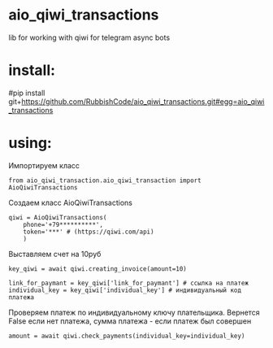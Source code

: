 # aio_qiwi_transactions
lib for working with qiwi for telegram async bots

# install:

#pip install git+https://github.com/RubbishCode/aio_qiwi_transactions.git#egg=aio_qiwi_transactions


# using:


Импортируем класс

    from aio_qiwi_transaction.aio_qiwi_transaction import AioQiwiTransactions


Создаем класс AioQiwiTransactions

    qiwi = AioQiwiTransactions(
        phone='+79**********',
        token='***' # (https://qiwi.com/api)
        )


Выставляем счет на 10руб

    key_qiwi = await qiwi.creating_invoice(amount=10)

    link_for_paymant = key_qiwi['link_for_paymant'] # ссылка на платеж
    individual_key = key_qiwi['individual_key'] # индивидуальный код платежа


Проверяем платеж по индивидуальному ключу плательщика. Вернется False если нет платежа, сумма платежа - если платеж был совершен

    amount = await qiwi.check_payments(individual_key=individual_key)


           







